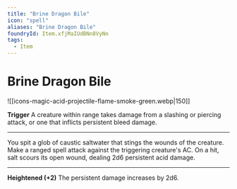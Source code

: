 ```yaml
---
title: "Brine Dragon Bile"
icon: "spell"
aliases: "Brine Dragon Bile"
foundryId: Item.xfjMaIUdBNn8VyNn
tags:
  - Item
---
```


# Brine Dragon Bile
![[icons-magic-acid-projectile-flame-smoke-green.webp|150]]

**Trigger** A creature within range takes damage from a slashing or piercing attack, or one that inflicts persistent bleed damage.

* * *

You spit a glob of caustic saltwater that stings the wounds of the creature. Make a ranged spell attack against the triggering creature's AC. On a hit, salt scours its open wound, dealing 2d6 persistent acid damage.

* * *

**Heightened (+2)** The persistent damage increases by 2d6.
